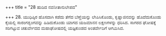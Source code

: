 +++
title = "28 ಹುದಿದ ನವನೀತಾನುಲೇಪದ"

+++
28. ಯುಧಿಷ್ಠಿರ ಹೊಸದಾಗಿ ಕಡೆದು ತೆಗೆದ ಬೆಣ್ಣೆಯನ್ನು ಲೇಪಿಸಿಕೊಂಡು, ಕೃಷ್ಣಾಜಿನವನ್ನು ಹೊದೆದುಕೊಂಡು ಕೈಯಲ್ಲಿ ಸಾರಂಗಶೃಂಗವನ್ನು ಹಿಡಿದುಕೊಂಡು ಯಾಗದ ಯಜಮಾನನ ಲಕ್ಷಣಗಳನ್ನು ಧರಿಸಿದ. ಸಾಗರದ ಘೋಷಕ್ಕೆ ಸರಿಗಟ್ಟುವ ಚತುರ್ವೇದದ ಮಹಾಘೋಷದಲ್ಲಿ ಯಜ್ಞಕುಂಡದ ಅಂತರ್ವೇದಿಗೆ ಆಗಮಿಸಿದ.